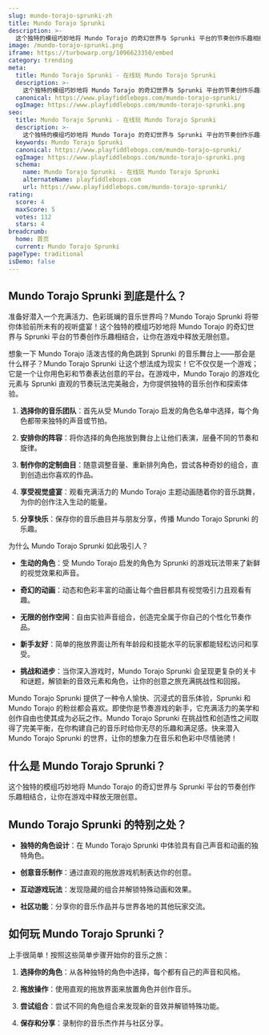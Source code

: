 ```yaml
---
slug: mundo-torajo-sprunki-zh
title: Mundo Torajo Sprunki
description: >-
  这个独特的模组巧妙地将 Mundo Torajo 的奇幻世界与 Sprunki 平台的节奏创作乐趣相结合，让你在游戏中释放无限创意。
image: /mundo-torajo-sprunki.png
iframe: https://turbowarp.org/1096623350/embed
category: trending
meta:
  title: Mundo Torajo Sprunki - 在线玩 Mundo Torajo Sprunki
  description: >-
    这个独特的模组巧妙地将 Mundo Torajo 的奇幻世界与 Sprunki 平台的节奏创作乐趣相结合，让你在游戏中释放无限创意。
  canonical: https://www.playfiddlebops.com/mundo-torajo-sprunki/
  ogImage: https://www.playfiddlebops.com/mundo-torajo-sprunki.png
seo:
  title: Mundo Torajo Sprunki - 在线玩 Mundo Torajo Sprunki
  description: >-
    这个独特的模组巧妙地将 Mundo Torajo 的奇幻世界与 Sprunki 平台的节奏创作乐趣相结合，让你在游戏中释放无限创意。
  keywords: Mundo Torajo Sprunki
  canonical: https://www.playfiddlebops.com/mundo-torajo-sprunki/
  ogImage: https://www.playfiddlebops.com/mundo-torajo-sprunki.png
  schema:
    name: Mundo Torajo Sprunki - 在线玩 Mundo Torajo Sprunki
    alternateName: playfiddlebops.com
    url: https://www.playfiddlebops.com/mundo-torajo-sprunki/
rating:
  score: 4
  maxScore: 5
  votes: 112
  stars: 4
breadcrumb:
  home: 首页
  current: Mundo Torajo Sprunki
pageType: traditional
isDemo: false
---
```


## Mundo Torajo Sprunki 到底是什么？

准备好潜入一个充满活力、色彩斑斓的音乐世界吗？Mundo Torajo Sprunki 将带你体验前所未有的视听盛宴！这个独特的模组巧妙地将 Mundo Torajo 的奇幻世界与 Sprunki 平台的节奏创作乐趣相结合，让你在游戏中释放无限创意。

想象一下 Mundo Torajo 活泼古怪的角色跳到 Sprunki 的音乐舞台上——那会是什么样子？Mundo Torajo Sprunki 让这个想法成为现实！它不仅仅是一个游戏；它是一个让你用色彩和节奏表达创意的平台。在游戏中，Mundo Torajo 的游戏化元素与 Sprunki 直观的节奏玩法完美融合，为你提供独特的音乐创作和探索体验。

1. **选择你的音乐团队**：首先从受 Mundo Torajo 启发的角色名单中选择，每个角色都带来独特的声音或节拍。

1. **安排你的阵容**：将你选择的角色拖放到舞台上让他们表演，层叠不同的节奏和旋律。

1. **制作你的定制曲目**：随意调整音量、重新排列角色，尝试各种奇妙的组合，直到创造出你喜欢的作品。

1. **享受视觉盛宴**：观看充满活力的 Mundo Torajo 主题动画随着你的音乐跳舞，为你的创作注入生动的能量。

1. **分享快乐**：保存你的音乐曲目并与朋友分享，传播 Mundo Torajo Sprunki 的乐趣。

为什么 Mundo Torajo Sprunki 如此吸引人？

- **生动的角色**：受 Mundo Torajo 启发的角色为 Sprunki 的游戏玩法带来了新鲜的视觉效果和声音。

- **奇幻的动画**：动态和色彩丰富的动画让每个曲目都具有视觉吸引力且观看有趣。

- **无限的创作空间**：自由实验声音组合，创造完全属于你自己的个性化节奏作品。

- **新手友好**：简单的拖放界面让所有年龄段和技能水平的玩家都能轻松访问和享受。

- **挑战和进步**：当你深入游戏时，Mundo Torajo Sprunki 会呈现更复杂的关卡和谜题，解锁新的音效元素和角色，让你的创意之旅充满挑战性和回报。

Mundo Torajo Sprunki 提供了一种令人愉快、沉浸式的音乐体验，Sprunki 和 Mundo Torajo 的粉丝都会喜欢。即使你是节奏游戏的新手，它充满活力的美学和创作自由也使其成为必玩之作。Mundo Torajo Sprunki 在挑战性和创造性之间取得了完美平衡，在你构建自己的音乐时给你无尽的乐趣和满足感。快来潜入 Mundo Torajo Sprunki 的世界，让你的想象力在音乐和色彩中尽情驰骋！

## 什么是 Mundo Torajo Sprunki？

这个独特的模组巧妙地将 Mundo Torajo 的奇幻世界与 Sprunki 平台的节奏创作乐趣相结合，让你在游戏中释放无限创意。

## Mundo Torajo Sprunki 的特别之处？

- **独特的角色设计**：在 Mundo Torajo Sprunki 中体验具有自己声音和动画的独特角色。

- **创意音乐制作**：通过直观的拖放游戏机制表达你的创意。

- **互动游戏玩法**：发现隐藏的组合并解锁特殊动画和效果。

- **社区功能**：分享你的音乐作品并与世界各地的其他玩家交流。

## 如何玩 Mundo Torajo Sprunki？

上手很简单！按照这些简单步骤开始你的音乐之旅：

1. **选择你的角色**：从各种独特的角色中选择，每个都有自己的声音和风格。

1. **拖放操作**：使用直观的拖放界面来放置角色并创作音乐。

1. **尝试组合**：尝试不同的角色组合来发现新的音效并解锁特殊功能。

1. **保存和分享**：录制你的音乐杰作并与社区分享。